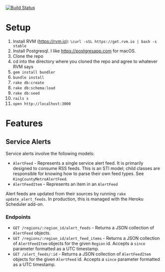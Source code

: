 [![Build Status](https://img.shields.io/travis/OneBusAway/onebusaway-deep-links.svg)](https://travis-ci.org/OneBusAway/onebusaway-deep-links)

# Setup

1. Install RVM (https://rvm.io): `\curl -sSL https://get.rvm.io | bash -s stable`
2. Install Postgresql. I like https://postgresapp.com for macOS.
2. Clone the repo
3. cd into the directory where you cloned the repo and agree to whatever RVM says
4. `gem install bundler`
5. `bundle install`
6. `rake db:create`
7. `rake db:schema:load`
8. `rake db:seed`
9. `rails s`
10. `open http://localhost:3000`

# Features

## Service Alerts

Service alerts involve the following models:

- `AlertFeed` - Represents a single service alert feed. It is primarily designed to consume RSS feeds. This is an STI model; child classes are responsible for knowing how to parse their own feed types. See `KingCountyMetroAlertFeed`.
- `AlertFeedItem` - Represents an item in an `AlertFeed`

Alert feeds are updated from their sources by running `rake update_alert_feeds`. In production, this is managed with the Heroku Scheduler add-on.

### Endpoints

- `GET /regions/:region_id/alert_feeds` - Returns a JSON collection of `AlertFeed` objects.
- `GET /regions/:region_id/alert_feed_items` - Returns a JSON collection of `AlertFeedItem` objects for the given `Region` id. Accepts a `since` parameter formatted as a UTC timestamp.  
- `GET /alert_feeds/:id` - Returns a JSON collection of `AlertFeedItem` objects for the given `AlertFeed` id. Accepts a `since` parameter formatted as a UTC timestamp.  
